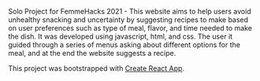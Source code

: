 Solo Project for FemmeHacks 2021 - This website aims to help users avoid unhealthy snacking and uncertainty by suggesting recipes to make based on user preferences such as type of meal, flavor, and time needed to make the dish. It was developed using javascript, html, and css. The user it guided through a series of menus asking about different options for the meal, and at the end the website suggests a recipe. 

This project was bootstrapped with [Create React App](https://github.com/facebook/create-react-app).
